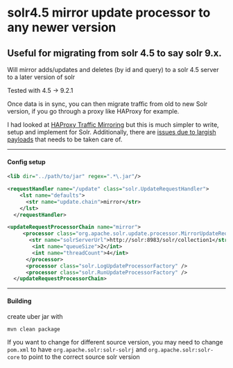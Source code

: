 # solr4.5 mirror update processor to any newer version

## Useful for migrating from solr 4.5 to say solr 9.x. 

Will mirror adds/updates and deletes (by id and query) to a solr 
4.5 server to a later version of solr

Tested with 4.5 -> 9.2.1

Once data is in sync, you can then migrate traffic from old to new Solr version, 
if you go through a proxy like HAProxy for example.

I had looked at [HAProxy Traffic Mirroring](https://www.haproxy.com/blog/haproxy-traffic-mirroring-for-real-world-testing)
but this is much simpler to write, setup and implement for Solr. Additionally, there are [issues due to largish payloads](https://github.com/haproxytech/spoa-mirror/issues/6)
that needs to be taken care of.

----

#### Config setup 
```xml
<lib dir="../path/to/jar" regex=".*\.jar"/>

<requestHandler name="/update" class="solr.UpdateRequestHandler">
    <lst name="defaults">
      <str name="update.chain">mirror</str>
    </lst>
  </requestHandler>

<updateRequestProcessorChain name="mirror">
     <processor class="org.apache.solr.update.processor.MirrorUpdateRequestProcessorFactory">
       <str name="solrServerUrl">http://solr:8983/solr/collection1</str>
        <int name="queueSize">2</int>
        <int name="threadCount">4</int>
      </processor>
      <processor class="solr.LogUpdateProcessorFactory" />
      <processor class="solr.RunUpdateProcessorFactory" />
  </updateRequestProcessorChain>
```
---
#### Building
create uber jar with 
```mvn
mvn clean package
```

If you want to change for different source version, you may need to change ```pom.xml``` to have 
```org.apache.solr:solr-solrj``` and ```org.apache.solr:solr-core``` to point to the correct source solr version

